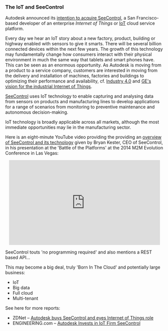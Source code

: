 <head>
<title>The 3D Web Coder</title>
<meta http-equiv="Content-Type" content="text/html; charset=utf-8"/>
<link rel="stylesheet" type="text/css" href="3dwc.css"/>
<script src="run_prettify.js" type="text/javascript"></script>
<!--
<script src="https://google-code-prettify.googlecode.com/svn/loader/run_prettify.js" type="text/javascript"></script>
-->
</head>

<!---

#3dwebcoder #python #adskdevnetwrk #adsk #markdown #asciidoc
#gcal #caldav #cloud #googleapi #restapi
#nodejs #revitapi #mongodb #mongolab #heroku
#mongoosejs #expressjs
#milanojs
#3dwebaccel #prague #webgl #3dweb #a360
#au2015 #autocad #inventor #ah8 #cubeathens #developers
#aws #revitapi #jquery #handlebars #heroku
akn_include

-->


### The IoT and SeeControl

Autodesk announced its
[intention to acquire SeeControl](http://news.autodesk.com/press-release/corporate-sustainability/autodesk-signs-agreement-acquire-seecontrol),
a San Francisco-based developer of an enterprise *Internet of Things* or  [IoT](https://en.wikipedia.org/wiki/Internet_of_Things) cloud service platform.

Every day we hear an IoT story about a new factory, product, building or highway enabled with sensors to give it smarts.  There will be several billion connected devices within the next few years.  The growth of this technology may fundamentally change how consumers interact with their physical environment in much the same way that tablets and smart phones have.  This can be seen as an enormous opportunity.   As Autodesk is moving from a product to a service company, customers are interested in moving from the delivery and installation of machines, factories and buildings to optimizing their performance and availability, cf.
[Industry 4.0](https://en.wikipedia.org/wiki/Industry_4.0) and
[GE's vision for the industrial Internet of Things](http://www.fastcompany.com/3031272/can-jeff-immelt-really-make-the-world-1-better).

[SeeControl](http://www.seecontrol.com) uses IoT technology to enable capturing and analysing data from sensors on products and manufacturing lines to develop applications for a range of scenarios from monitoring to preventive maintenance and autonomous decision-making.

IoT technology is broadly applicable across all markets, although the most immediate opportunities may lie in the manufacturing sector.

Here is an eight-minute YouTube video providing the providing an [overview of SeeControl and its technology](https://www.youtube.com/watch?v=1AogrVq-YIo) given by Bryan Kester, CEO of SeeControl, in his presentation at the 'Battle of the Platforms' at the 2014 M2M Evolution Conference in Las Vegas:

<center>
<iframe width="480" height="270" src="https://www.youtube.com/embed/1AogrVq-YIo?rel=0" frameborder="0" allowfullscreen></iframe>
</center>

SeeControl touts 'no programming required' and also mentions a REST based API...

This may become a big deal, truly 'Born In The Cloud' and potentially large business:

- IoT
- Big data
- Full cloud
- Multi-tenant

See here for more reports:

- ZDNet &ndash; [Autodesk buys SeeControl and eyes Internet of Things role](http://www.zdnet.com/article/autodesk-buys-seecontrol-eyes-internet-of-things-role)
- ENGINEERING.com &ndash;
[Autodesk Invests in IoT Firm SeeControl](http://www.engineering.com/DesignSoftware/DesignSoftwareArticles/ArticleID/10598/Autodesk-Invests-in-IoT-Firm-SeeControl.aspx)
